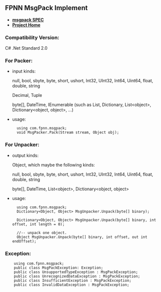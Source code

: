 ﻿## FPNN MsgPack Implement

* **[msgpack SPEC](https://github.com/msgpack/msgpack/blob/master/spec.md)**
* **[Project Home](https://github.com/highras/msgpack-csharp)**

### Compatibility Version:

C# .Net Standard 2.0

### For Packer:

* input kinds:

    null, bool, sbyte, byte, short, ushort, Int32, UInt32, Int64, Uint64, float, double, string

    Decimal, Tuple

    byte[], DateTime, IEnumerable (such as List, Dictionary, List\<object\>, Dictionary\<object, object\>, ...)

* usage:

        using com.fpnn.msgpack;
        void MsgPacker.Pack(Stream stream, Object obj);


### For Unpacker:

* output kinds:

    Object, which maybe the following kinds:

    null, bool, sbyte, byte, short, ushort, Int32, UInt32, Int64, Uint64, float, double, string

    byte[], DateTime, List\<object\>, Dictionary\<object, object\>

* usage:

        using com.fpnn.msgpack;
        Dictionary<Object, Object> MsgUnpacker.Unpack(byte[] binary);

        Dictionary<Object, Object> MsgUnpacker.Unpack(byte[] binary, int offset, int length = 0);

        //-- unpack one object.
        Object MsgUnpacker.Unpack(byte[] binary, int offset, out int endOffset);


### Exception:

        using com.fpnn.msgpack;
        public class MsgPackException: Exception;
        public class UnsupportedTypeException : MsgPackException;
        public class UnrecognizedDataException : MsgPackException;
        public class InsufficientException : MsgPackException;
        public class InvalidDataException : MsgPackException;
